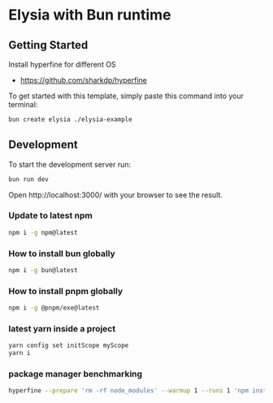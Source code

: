 # Elysia with Bun runtime

## Getting Started


Install hyperfine for different OS
- https://github.com/sharkdp/hyperfine

To get started with this template, simply paste this command into your terminal:

```bash
bun create elysia ./elysia-example
```

## Development

To start the development server run:

```bash
bun run dev
```

Open http://localhost:3000/ with your browser to see the result.

### Update to latest npm

```bash
npm i -g npm@latest
```

### How to install bun globally

```bash
npm i -g bun@latest
```

### How to install pnpm globally

```bash
npm i -g @pnpm/exe@latest
```

### latest yarn inside a project

```bash
yarn config set initScope myScope
yarn i
```

### package manager benchmarking

```bash
hyperfine --prepare 'rm -rf node_modules' --warmup 1 --runs 1 'npm install' 'bun install' 'pnpm install' 'yarn install'
```
